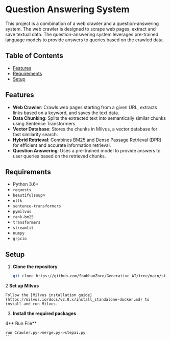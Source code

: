 #  Question Answering System

This project is a combination of a web crawler and a question-answering system. The web crawler is designed to scrape web pages, extract and save textual data. The question-answering system leverages pre-trained language models to provide answers to queries based on the crawled data.

## Table of Contents

- [Features](#features)
- [Requirements](#requirements)
- [Setup](#setup)

## Features

- **Web Crawler**: Crawls web pages starting from a given URL, extracts links based on a keyword, and saves the text data.
- **Data Chunking**: Splits the extracted text into semantically similar chunks using Sentence Transformers.
- **Vector Database**: Stores the chunks in Milvus, a vector database for fast similarity search.
- **Hybrid Retrieval**: Combines BM25 and Dense Passage Retrieval (DPR) for efficient and accurate information retrieval.
- **Question Answering**: Uses a pre-trained model to provide answers to user queries based on the retrieved chunks.

## Requirements

- Python 3.6+
- `requests`
- `beautifulsoup4`
- `nltk`
- `sentence-transformers`
- `pymilvus`
- `rank-bm25`
- `transformers`
- `streamlit`
- `numpy`
- `grpcio`

## Setup

1. **Clone the repository**

    ```bash
    git clone https://github.com/ShubhamZoro/Generative_AI/tree/main/stepai
    ```
2 **Set up Milvus**

    Follow the [Milvus installation guide](https://milvus.io/docs/v2.0.x/install_standalone-docker.md) to install and run Milvus.

3. **Install the required packages**

4** Run File**

    run Crawler.py->merge.py->stepai.py
    ```







